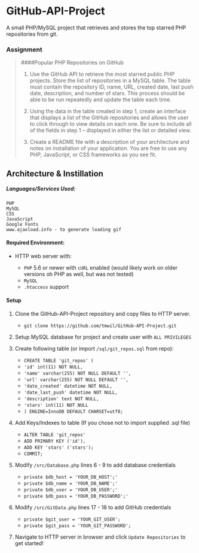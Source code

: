 # GitHub-API-Project
A small PHP/MySQL project that retrieves and stores the top starred PHP repositories from git.

### Assignment
> ####Popular PHP Repositories on GitHub
>  1. Use the GitHub API to retrieve the most starred public PHP projects. Store the list of repositories in a MySQL table. The table must contain the repository ID, name, URL, created date, last push date, description, and number of stars. This process should be able to be run repeatedly and update the table each time.
> 
>  2. Using the data in the table created in step 1, create an interface that displays a list of the GitHub repositories and allows the user to click through to view details on each one. Be sure to include all of the fields in step 1 – displayed in either the list or detailed view.
> 
>  3. Create a README file with a description of your architecture and notes on installation of your application. You are free to use any PHP, JavaScript, or CSS frameworks as you see fit.

## Architecture & Instillation

##### Languages/Services Used:

    PHP
    MySQL
    CSS
    JavaScript
    Google Fonts
    www.ajaxload.info - to generate loading gif

#### Required Environment:

* HTTP web server with:

    * `PHP` 5.6 or newer with `cURL` enabled (would likely work on older versions oh PHP as well, but was not tested)
    * `MySQL`
    * `.htaccess` support

#### Setup
1. Clone the GitHub-API-Project repository and copy files to HTTP server.

    * `git clone https://github.com/tmwil/GitHub-API-Project.git`

2. Setup MySQL database for project and create user with `ALL PRIVILEGES`

3. Create following table (or import `/sql/git_repos.sql` from repo):

    * `CREATE TABLE 'git_repos' (`
    * `'id' int(11) NOT NULL,`
    * `'name' varchar(255) NOT NULL DEFAULT '',`
    * `'url' varchar(255) NOT NULL DEFAULT '',`
    * `'date_created' datetime NOT NULL,`
    * `'date_last_push' datetime NOT NULL,`
    * `'description' text NOT NULL,`
    * `'stars' int(11) NOT NULL`
    * `) ENGINE=InnoDB DEFAULT CHARSET=utf8;`

4. Add Keys/Indexes to table (If you chose not to import supplied .sql file)

    * `ALTER TABLE 'git_repos'`
    * `ADD PRIMARY KEY ('id'),`
    * `ADD KEY 'stars' ('stars');`
    * `COMMIT;`

5. Modify `/src/Database.php` lines 6 - 9 to add database credentials

    * `private $db_host = 'YOUR_DB_HOST';'`
    * `private $db_name = 'YOUR_DB_NAME';'`
    * `private $db_user = 'YOUR_DB_USER';'`
    * `private $db_pass = 'YOUR_DB_PASSWORD';'`

6. Modify `/src/GitData.php` lines 17 - 18 to add GitHub credentials

    * `private $git_user = 'YOUR_GIT_USER';`
    * `private $git_pass = 'YOUR_GIT_PASSWORD';`

6. Navigate to HTTP server in browser and click `Update Repositories` to get started!